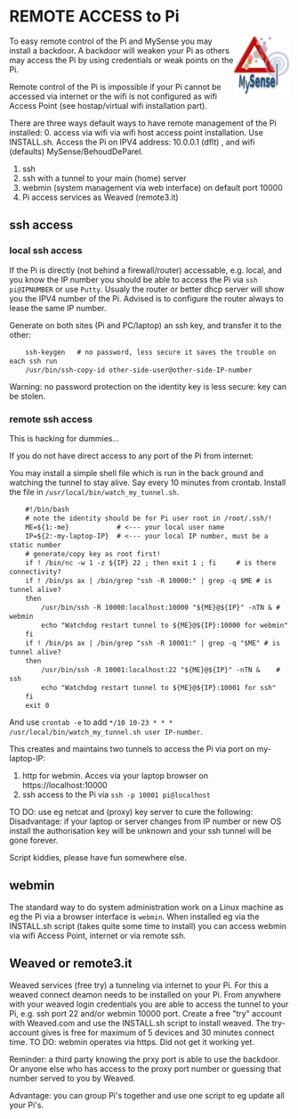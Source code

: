 # REMOTE ACCESS to Pi
To easy remote control
<img src="images/MySense-logo.png" align=right width=100>
of the Pi and MySense you may install a backdoor.
A backdoor will weaken your Pi as others may access the Pi by using credentials or weak points on the Pi.

Remote control of the Pi is impossible if your Pi cannot be accessed via internet or the wifi is not configured as wifi Access Point (see hostap/virtual wifi installation part).

There are three ways default ways to have remote management of the Pi installed:
0. access via wifi via wifi host access point installation. Use INSTALL.sh.
Access the Pi on IPV4 address: 10.0.0.1 (dflt) , and wifi (defaults) MySense/BehoudDeParel.
1. ssh
2. ssh with a tunnel to your main (home) server
3. webmin (system management via web interface) on default port 10000
4. Pi access services as Weaved (remote3.it)

## ssh access
### local ssh access
If the Pi is directly (not behind a firewall/router) accessable, e.g. local, and you know the IP number you should be able to access the Pi via `ssh pi@IPNUMBER` or use `Putty`.
Usualy the router or better dhcp server will show you the IPV4 number of the Pi.
Advised is to configure the router always to lease the same IP number.

Generate on both sites (Pi and PC/laptop) an ssh key, and transfer it to the other:
```shell
    ssh-keygen   # no password, less secure it saves the trouble on each ssh run
    /usr/bin/ssh-copy-id other-side-user@other-side-IP-number
```
Warning: no password protection on the identity key is less secure: key can be stolen.
### remote ssh access
This is hacking for dummies...

If you do not have direct access to any port of the Pi from internet:

You may install a simple shell file which is run in the back ground and watching the tunnel to stay alive. Say every 10 minutes from crontab. Install the file in `/usr/local/bin/watch_my_tunnel.sh`.
```shell
    #!/bin/bash
    # note the identity should be for Pi user root in /root/.ssh/!
    ME=${1:-me}            # <--- your local user name
    IP=${2:-my-laptop-IP}  # <--- your local IP number, must be a static number
    # generate/copy key as root first!
    if ! /bin/nc -w 1 -z ${IP} 22 ; then exit 1 ; fi     # is there connectivity?
    if ! /bin/ps ax | /bin/grep "ssh -R 10000:" | grep -q $ME # is tunnel alive?
    then
        /usr/bin/ssh -R 10000:localhost:10000 "${ME}@${IP}" -nTN & # webmin
        echo "Watchdog restart tunnel to ${ME}@${IP}:10000 for webmin"
    fi
    if ! /bin/ps ax | /bin/grep "ssh -R 10001:" | grep -q "$ME" # is tunnel alive?
    then
        /usr/bin/ssh -R 10001:localhost:22 "${ME}@${IP}" -nTN &    # ssh
        echo "Watchdog restart tunnel to ${ME}@${IP}:10001 for ssh"
    fi
    exit 0
```
And use `crontab -e` to add `*/10 10-23 * * * /usr/local/bin/watch_my_tunnel.sh user IP-number`.

This creates and maintains two tunnels to access the Pi via port on my-laptop-IP:
1. http for webmin. Acces via your laptop browser on https://localhost:10000
2. ssh access to the Pi via `ssh -p 10001 pi@localhost`

TO DO: use eg netcat and (proxy) key server to cure the following:
Disadvantage: if your laptop or server changes from IP number or new OS install the authorisation key will be unknown and your ssh tunnel will be gone forever.

Script kiddies, please have fun somewhere else.

## webmin
The standard way to do system administration work on a Linux machine as eg the Pi via a browser interface is `webmin`.
When installed eg via the INSTALL.sh script (takes quite some time to install) you can access webmin via wifi Access Point, internet or via remote ssh.

## Weaved or remote3.it
Weaved services (free try) a tunneling via internet to your Pi. For this a weaved connect deamon needs to be installed on your Pi. From anywhere with your weaved login credentials you are able to access the tunnel to your Pi, e.g. ssh port 22 and/or webmin 10000 port.
Create a free "try" account with Weaved.com and use the INSTALL.sh script to install weaved. The try-account gives is free for maximum of 5 devices and 30 minutes connect time.
TO DO: webmin operates via https. Did not get it working yet.

Reminder: a third party knowing the prxy port is able to use the backdoor. Or anyone else who has access to the proxy port number or guessing that number served to you by Weaved.

Advantage: you can group Pi's together and use one script to eg update all your Pi's.
